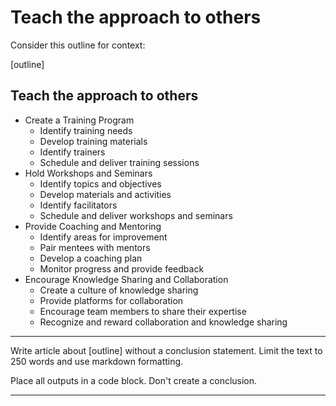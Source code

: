 # Teach the approach to others


Consider this outline for context:

[outline]
## Teach the approach to others
- Create a Training Program
  - Identify training needs
  - Develop training materials
  - Identify trainers
  - Schedule and deliver training sessions
- Hold Workshops and Seminars
  - Identify topics and objectives
  - Develop materials and activities
  - Identify facilitators
  - Schedule and deliver workshops and seminars
- Provide Coaching and Mentoring
  - Identify areas for improvement
  - Pair mentees with mentors
  - Develop a coaching plan
  - Monitor progress and provide feedback
- Encourage Knowledge Sharing and Collaboration
  - Create a culture of knowledge sharing
  - Provide platforms for collaboration
  - Encourage team members to share their expertise
  - Recognize and reward collaboration and knowledge sharing


---

Write article about [outline] without a conclusion statement.  Limit the text to 250 words and use markdown formatting.

Place all outputs in a code block. Don't create a conclusion.


---
